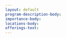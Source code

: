 ```yaml
---
layout: default
program-description-body: 
importance-body:
locations-body:
offerings-text:
---
```

